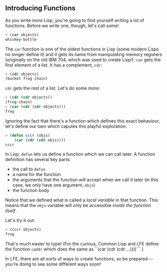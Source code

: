 ## Introducing Functions

As you write more Lisp, you're going to find yourself writing a lot of functions. Before we write one, though, let's call some!

```lisp
> (car objects)
whiskey-bottle
```

The ``car`` function is one of the oldest functions in Lisp (some modern Lisps no longer define it) and it gets its name from manipulating memory registers (originally on the old IBM 704, which was used to create Lisp!). ``car`` gets the first element of a list. It has a complement, ``cdr``:

```lisp
> (cdr objects)
(bucket frog chain)
```

``cdr`` gets the rest of a list. Let's do some more:

```lisp
> (cdr (cdr objects))
(frog chain)
> (car (cdr (cdr objects)))
frog
```

Ignoring the fact that there's a function which defines this exact behaviour, let's define our own which caputes this playful exploration:

```lisp
> (defun cccr (objs)
    (car (cdr (cdr objs))))
cccr
```

In Lisp, ``defun`` lets us define a function which we can call later. A function definition has several key parts:

* the call to ``defun``
* a name for the function
* the arguments that the function will accept when we call it later (in this case, we only have one argument, ``objs``)
* the function body

Notice that we defined what is called a *local variable* in that function. This means that the ``objs`` variable will only be accessible *inside the function itself*.

Let's try it out:

```lisp
> (cccr objects)
frog
```

That's much easier to type! (For the curious, Common Lisp and LFE define the function ``caddr`` which does the same as ``(car (cdr (cdr ...))))```.)


In LFE, there are all sorts of ways to create functions, so be prepared -- you're doing to see some different ways soon!
